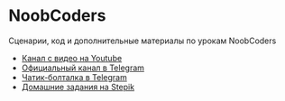 # NoobCoders
Сценарии, код и дополнительные материалы по урокам NoobCoders

* [Канал с видео на Youtube](https://www.youtube.com/channel/UCOnwN8Y6H22XoxYk4YT3s4w)
* [Официальный канал в Telegram](https://t.me/NoobCodersPikabu)
* [Чатик-болталка в Telegram](https://t.me/Noob_Coders_CSharp)
* [Домашние задания на Stepik](https://stepik.org/course/113539/syllabus)
